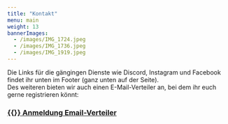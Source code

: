 ```yaml
---
title: "Kontakt"
menu: main
weight: 13
bannerImages:
  - /images/IMG_1724.jpeg
  - /images/IMG_1736.jpeg
  - /images/IMG_1919.jpeg
---
```


Die Links für die gängingen Dienste wie Discord, Instagram und Facebook findet ihr unten im Footer (ganz unten auf der Seite). </br>
Des weiteren bieten wir auch einen E-Mail-Verteiler an, bei dem ihr euch gerne registrieren könnt: 

### [{{<icon name="envelope" class="solid" >}} Anmeldung Email-Verteiler](https://usingerspielerei.my-spcloud.de/index.php/apps/forms/s/bk6Ntc4n9j7BGZJoHSkc8zzD)
